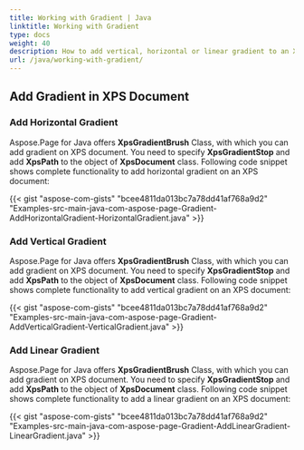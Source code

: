 ```yaml
---
title: Working with Gradient | Java
linktitle: Working with Gradient
type: docs
weight: 40
description: How to add vertical, horizontal or linear gradient to an XPS file is a question answered by Aspose.Page API solution.  See how to use the functionality in Java
url: /java/working-with-gradient/
---
```


## **Add Gradient in XPS Document**

### **Add Horizontal Gradient**
Aspose.Page for Java offers **XpsGradientBrush** Class, with which you can add gradient on XPS document. You need to specify **XpsGradientStop** and add **XpsPath** to the object of **XpsDocument** class. Following code snippet shows complete functionality to add horizontal gradient on an XPS document:

{{< gist "aspose-com-gists" "bcee4811da013bc7a78dd41af768a9d2" "Examples-src-main-java-com-aspose-page-Gradient-AddHorizontalGradient-HorizontalGradient.java" >}}
### **Add Vertical Gradient**
Aspose.Page for Java offers **XpsGradientBrush** Class, with which you can add gradient on XPS document. You need to specify **XpsGradientStop** and add **XpsPath** to the object of **XpsDocument** class. Following code snippet shows complete functionality to add vertical gradient on an XPS document:

{{< gist "aspose-com-gists" "bcee4811da013bc7a78dd41af768a9d2" "Examples-src-main-java-com-aspose-page-Gradient-AddVerticalGradient-VerticalGradient.java" >}}
### **Add Linear Gradient**
Aspose.Page for Java offers **XpsGradientBrush** Class, with which you can add gradient on XPS document. You need to specify **XpsGradientStop** and add **XpsPath** to the object of **XpsDocument** class. Following code snippet shows complete functionality to add a linear gradient on an XPS document:

{{< gist "aspose-com-gists" "bcee4811da013bc7a78dd41af768a9d2" "Examples-src-main-java-com-aspose-page-Gradient-AddLinearGradient-LinearGradient.java" >}}
